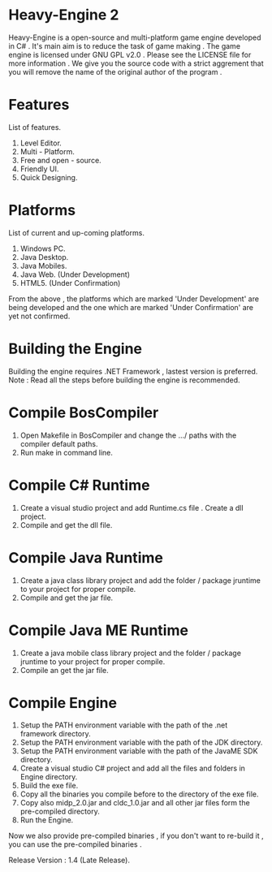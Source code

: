 # Heavy-Engine 2
Heavy-Engine is a open-source and multi-platform game engine developed in C#  . It's main aim is to reduce the task of game making . The game engine is licensed under GNU GPL v2.0 . Please see the LICENSE file for more information .
We give you the source code with a strict aggrement that you will remove the name of the original author of the program . 

# Features

List of features.

1. Level Editor.
2. Multi - Platform.
3. Free and open - source.
4. Friendly UI.
5. Quick Designing.

# Platforms

List of current and up-coming platforms.

1. Windows PC.
2. Java Desktop.
3. Java Mobiles. 	
4. Java Web.      	(Under Development)
5. HTML5.  			(Under Confirmation)

From the above , the platforms which are marked 'Under Development' are being developed and the one which are marked 'Under Confirmation' are yet not confirmed.

# Building the Engine

Building the engine requires .NET Framework , lastest version is preferred.
Note : Read all the steps before building the engine is recommended.

Compile BosCompiler
===================
1. Open Makefile in BosCompiler and change the .../ paths with the compiler default paths.
2. Run make in command line.

Compile C# Runtime
==================
1. Create a visual studio project and add Runtime.cs file . Create a dll project.
2. Compile and get the dll file.

Compile Java Runtime
====================
1. Create a java class library project and add the folder / package jruntime to your project for proper compile.
2. Compile and get the jar file.

Compile Java ME Runtime
==================
1. Create a java mobile class library project and the folder / package jruntime to your project for proper compile.
2. Compile an get the jar file.

Compile Engine
==============
1. Setup the PATH environment variable with the path of the .net framework directory.
2. Setup the PATH environment variable with the path of the JDK directory.
3. Setup the PATH environment variable with the path of the JavaME SDK directory.
4. Create a visual studio C# project and add all the files and folders in Engine directory.
5. Build the exe file.
6. Copy all the binaries you compile before to the directory of the exe file.
7. Copy also midp_2.0.jar and cldc_1.0.jar and all other jar files form the pre-compiled directory.
6. Run the Engine.

Now we also provide pre-compiled binaries , if you don't want to re-build it , you can use the pre-compiled binaries .

Release Version : 1.4 (Late Release).